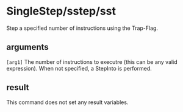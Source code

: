 # SingleStep/sstep/sst

Step a specified number of instructions using the Trap-Flag.

## arguments

`[arg1]` The number of instructions to executre (this can be any valid expression). When not specified, a StepInto is performed.

## result

This command does not set any result variables.
